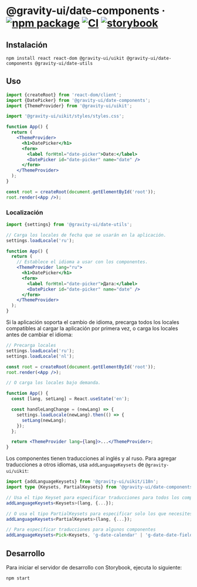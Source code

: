 # @gravity-ui/date-components · [![npm package](https://img.shields.io/npm/v/@gravity-ui/date-components)](https://www.npmjs.com/package/@gravity-ui/date-components) [![CI](https://img.shields.io/github/actions/workflow/status/gravity-ui/date-components/.github/workflows/ci.yml?label=CI&logo=github)](https://github.com/gravity-ui/date-components/actions/workflows/ci.yml?query=branch:main) [![storybook](https://img.shields.io/badge/Storybook-deployed-ff4685)](https://preview.gravity-ui.com/date-components/)

## Instalación

```shell
npm install react react-dom @gravity-ui/uikit @gravity-ui/date-components @gravity-ui/date-utils
```

## Uso

```jsx
import {createRoot} from 'react-dom/client';
import {DatePicker} from '@gravity-ui/date-components';
import {ThemeProvider} from '@gravity-ui/uikit';

import '@gravity-ui/uikit/styles/styles.css';

function App() {
  return (
    <ThemeProvider>
      <h1>DatePicker</h1>
      <form>
        <label forHtml="date-picker">Date:</label>
        <DatePicker id="date-picker" name="date" />
      </form>
    </ThemeProvider>
  );
}

const root = createRoot(document.getElementById('root'));
root.render(<App />);
```

### Localización

```jsx
import {settings} from '@gravity-ui/date-utils';

// Carga los locales de fecha que se usarán en la aplicación.
settings.loadLocale('ru');

function App() {
  return (
    // Establece el idioma a usar con los componentes.
    <ThemeProvider lang="ru">
      <h1>DatePicker</h1>
      <form>
        <label forHtml="date-picker">Дата:</label>
        <DatePicker id="date-picker" name="date" />
      </form>
    </ThemeProvider>
  );
}
```

Si la aplicación soporta el cambio de idioma, precarga todos los locales compatibles al cargar la aplicación por primera vez, o carga los locales antes de cambiar el idioma:

```jsx
// Precarga locales
settings.loadLocale('ru');
settings.loadLocale('nl');

const root = createRoot(document.getElementById('root'));
root.render(<App />);

// O carga los locales bajo demanda.

function App() {
  const [lang, setLang] = React.useState('en');

  const handleLangChange = (newLang) => {
    settings.loadLocale(newLang).then(() => {
      setLang(newLang);
    });
  };

  return <ThemeProvider lang={lang}>...</ThemeProvider>;
}
```

Los componentes tienen traducciones al inglés y al ruso. Para agregar traducciones a otros idiomas, usa `addLanguageKeysets` de `@gravity-ui/uikit`:

```ts
import {addLanguageKeysets} from '@gravity-ui/uikit/i18n';
import type {Keysets, PartialKeysets} from '@gravity-ui/date-components';

// Usa el tipo Keyset para especificar traducciones para todos los componentes disponibles
addLanguageKeysets<Keysets>(lang, {...});

// O usa el tipo PartialKeysets para especificar solo los que necesites
addLanguageKeysets<PartialKeysets>(lang, {...});

// Para especificar traducciones para algunos componentes
addLanguageKeysets<Pick<Keysets, 'g-date-calendar' | 'g-date-date-field' | 'g-date-date-picker'>>(lang, {...});
```

## Desarrollo

Para iniciar el servidor de desarrollo con Storybook, ejecuta lo siguiente:

```shell
npm start
```